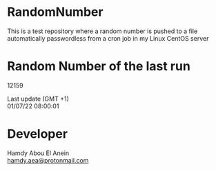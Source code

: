 # RandomNumber    
This is a test repository where a random number is pushed to a file automatically passwordless from a cron job in my Linux CentOS server    
# Random Number of the last run   
12159
      
Last update (GMT +1)    
01/07/22 08:00:01
# Developer    
Hamdy Abou El Anein   
hamdy.aea@protonmail.com
